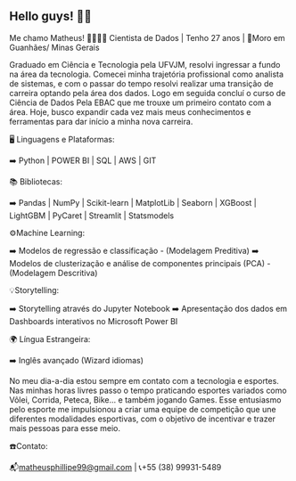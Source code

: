 ## Hello guys! ✌🏼️

Me chamo Matheus! 🫱🏼‍🫲🏼
Cientista de Dados | Tenho 27 anos | 📍Moro em Guanhães/ Minas Gerais

Graduado em Ciência e Tecnologia pela UFVJM, resolvi ingressar a fundo na área da tecnologia. Comecei minha trajetória profissional como analista de sistemas, e com o passar do tempo resolvi realizar uma transição de carreira optando pela área dos dados. Logo em seguida concluí o curso de Ciência de Dados Pela EBAC que me trouxe um primeiro contato com a área. Hoje, busco expandir cada vez mais meus conhecimentos e ferramentas para dar início a minha nova carreira.

🖥️ Linguagens e Plataformas:

➡️ Python | POWER BI | SQL | AWS | GIT

📚 Bibliotecas:

➡️ Pandas | NumPy | Scikit-learn | MatplotLib | Seaborn | XGBoost | LightGBM | PyCaret | Streamlit | Statsmodels

⚙️Machine Learning:

➡️ Modelos de regressão e classificação - (Modelagem Preditiva)
➡️ Modelos de clusterização e análise de componentes principais (PCA) - (Modelagem Descritiva)

💡Storytelling:

➡️ Storytelling através do Jupyter Notebook
➡️ Apresentação dos dados em Dashboards interativos no Microsoft Power BI

🌍 Língua Estrangeira:

➡️ Inglês avançado (Wizard idiomas)

 
No meu dia-a-dia estou sempre em contato com a tecnologia e esportes. Nas minhas horas livres passo o tempo praticando esportes variados como Vôlei, Corrida, Peteca, Bike... e também jogando Games. Esse entusiasmo pelo esporte me impulsionou a criar uma equipe de competição que une diferentes modalidades esportivas, com o objetivo de incentivar e trazer mais pessoas para esse meio.

☎️Contato:

📬matheusphillipe99@gmail.com | 📞+55 (38) 99931-5489
